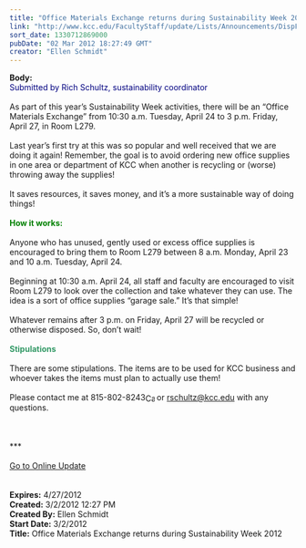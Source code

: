 ```yaml
---
title: "Office Materials Exchange returns during Sustainability Week 2012 "
link: "http://www.kcc.edu/FacultyStaff/update/Lists/Announcements/DispForm.aspx?ID=628"
sort_date: 1330712869000
pubDate: "02 Mar 2012 18:27:49 GMT"
creator: "Ellen Schmidt"
---
```


<div><b>Body:</b> <div class="ExternalClassF399E03889AB4327BC718F8B53A7FADF">
<div><font color="#000080">Submitted by Rich Schultz, sustainability coordinator</font></div>
<div> </div>
<div>As part of this year’s Sustainability Week activities, there will be an “Office Materials Exchange” from 10:30 a.m. Tuesday, April 24 to 3 p.m. Friday, April 27, in Room L279.</div>
<div> </div>
<div>Last year’s first try at this was so popular and well received that we are doing it again! Remember, the goal is to avoid ordering new office supplies in one area or department of KCC when another is recycling or (worse) throwing away the supplies! </div>
<div> </div>
<div>
<div>It saves resources, it saves money, and it’s a more sustainable way of doing things! </div></div>
<div><strong><font color="#008000"></font></strong> </div>
<div><strong><font color="#008000">How it works:</font></strong></div>
<div> </div>
<div>Anyone who has unused, gently used or excess office supplies is encouraged to bring them to Room L279 between 8 a.m. Monday, April 23 and 10 a.m. Tuesday, April 24. </div>
<div> </div>
<div>Beginning at 10:30 a.m. April 24, all staff and faculty are encouraged to visit Room L279 to look over the collection and take whatever they can use. The idea is a sort of office supplies “garage sale.” It’s that simple!</div>
<div> </div>
<div>Whatever remains after 3 p.m. on Friday, April 27 will be recycled or otherwise disposed. So, don’t wait!</div>
<div> </div>
<div><font color="#339966"><strong>Stipulations</strong></font></div>
<div> </div>
<div>There are some stipulations. The items are to be used for KCC business and whoever takes the items must plan to actually use them!</div>
<div> </div>
<div>Please contact me at <span style="white-space:nowrap" class="baec5a81-e4d6-4674-97f3-e9220f0136c1">815-802-8243<a style="border-bottom:medium none;position:static !important;border-left:medium none;margin:0px;width:16px;bottom:0px;display:inline;white-space:nowrap;float:none;height:16px;vertical-align:middle;overflow:hidden;border-top:medium none;top:0px;cursor:hand;right:0px;border-right:medium none;left:0px" title="Call: 815-802-8243" href="/FacultyStaff/update/Lists/Announcements/EditForm.aspx?ID=628&amp;Source=/FacultyStaff/update/_layouts/sitemanager.aspx?SmtContext%3DSPList%3a7e45450e-520d-4ad3-81dd-a79ebcc75df4?SPWeb%3a6dd7d01a-f4b3-47f9-8d35-b60692caa2f7%3a%26SmtContextExpanded%3DTrue%26Filter%3D1%26pgsz%3D100%26vrmode%3DFalse#"><img style="border-bottom:medium none;position:static !important;border-left:medium none;margin:0px;width:16px;bottom:0px;display:inline;white-space:nowrap;float:none;height:16px;vertical-align:middle;overflow:hidden;border-top:medium none;top:0px;cursor:hand;right:0px;border-right:medium none;left:0px" title="Call: 815-802-8243" /></a></span> or <a href="mailto:rschultz@kcc.edu">rschultz@kcc.edu</a> with any questions.</div>
<div> </div>
<div> </div>
<div>
<div> </div>
<div>***</div>
<div> </div>
<div><a href="/FacultyStaff/update/Pages/dailyupdate.aspx">Go to Online Update</a></div>
<div> </div></div>
<div> </div></div></div>
<div><b>Expires:</b> 4/27/2012</div>
<div><b>Created:</b> 3/2/2012 12:27 PM</div>
<div><b>Created By:</b> Ellen Schmidt</div>
<div><b>Start Date:</b> 3/2/2012</div>
<div><b>Title:</b> Office Materials Exchange returns during Sustainability Week 2012 </div>

